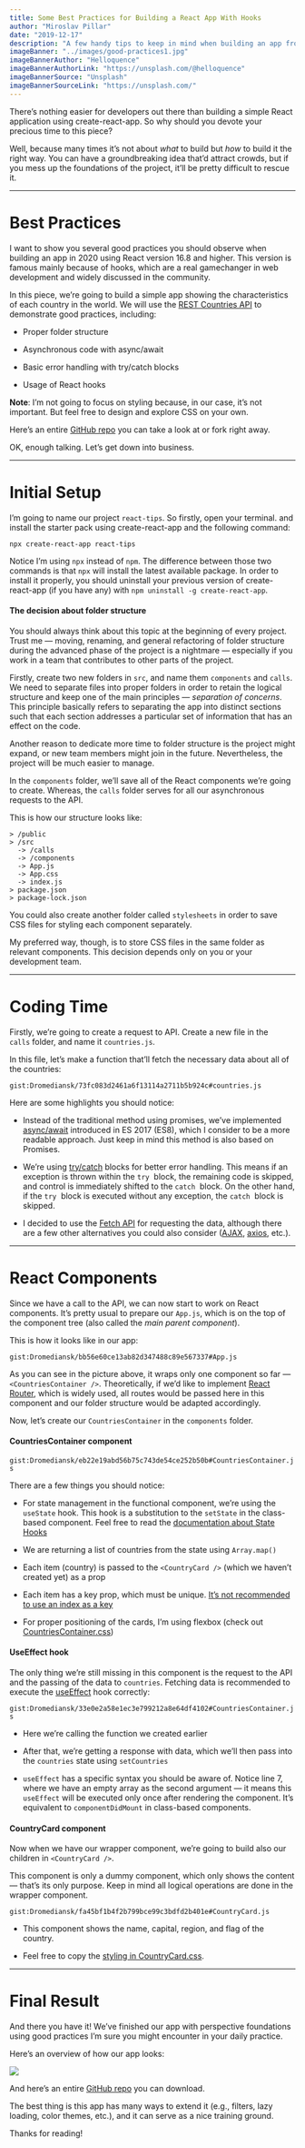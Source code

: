 ```yaml
---
title: Some Best Practices for Building a React App With Hooks
author: "Miroslav Pillar"
date: "2019-12-17"
description: "A few handy tips to keep in mind when building an app from scratch."
imageBanner: "../images/good-practices1.jpg"
imageBannerAuthor: "Helloquence"
imageBannerAuthorLink: "https://unsplash.com/@helloquence"
imageBannerSource: "Unsplash"
imageBannerSourceLink: "https://unsplash.com/"
---
```


<GoogleAds slot="1792788544" />

There’s nothing easier for developers out there than building a simple React application using create-react-app. So why should you devote your precious time to this piece?

Well, because many times it’s not about _what_ to build but _how_ to build it the right way. You can have a groundbreaking idea that’d attract crowds, but if you mess up the foundations of the project, it’ll be pretty difficult to rescue it.

---

# Best Practices

I want to show you several good practices you should observe when building an app in 2020 using React version 16.8 and higher. This version is famous mainly because of hooks, which are a real gamechanger in web development and widely discussed in the community.

In this piece, we’re going to build a simple app showing the characteristics of each country in the world. We will use the [REST Countries API](https://restcountries.eu/) to demonstrate good practices, including:

- Proper folder structure

- Asynchronous code with async/await

- Basic error handling with try/catch blocks

- Usage of React hooks

**Note**: I’m not going to focus on styling because, in our case, it’s not important. But feel free to design and explore CSS on your own.

Here’s an entire [GitHub repo](https://github.com/Dromediansk/countries-app-blog) you can take a look at or fork right away.

OK, enough talking. Let’s get down into business.

---

# Initial Setup

I’m going to name our project `react-tips`. So firstly, open your terminal. and install the starter pack using create-react-app and the following command:

```
npx create-react-app react-tips
```

Notice I’m using `npx`&nbsp;instead of `npm`. The difference between those two commands is that `npx`&nbsp;will install the latest available package. In order to install it properly, you should uninstall your previous version of create-react-app (if you have any) with `npm uninstall -g create-react-app`.

#### The decision about folder structure

You should always think about this topic at the beginning of every project. Trust me — moving, renaming, and general refactoring of folder structure during the advanced phase of the project is a nightmare — especially if you work in a team that contributes to other parts of the project.

Firstly, create two new folders in `src`, and name them `components`&nbsp;and `calls`. We need to separate files into proper folders in order to retain the logical structure and keep one of the main principles — _separation of concerns_. This principle basically refers to separating the app into distinct sections such that each section addresses a particular set of information that has an effect on the code.

Another reason to dedicate more time to folder structure is the project might expand, or new team members might join in the future. Nevertheless, the project will be much easier to manage.

In the `components`&nbsp;folder, we’ll save all of the React components we’re going to create. Whereas, the `calls`&nbsp;folder serves for all our asynchronous requests to the API.

This is how our structure looks like:

```
> /public
> /src
  -> /calls
  -> /components
  -> App.js
  -> App.css
  -> index.js
> package.json
> package-lock.json
```

You could also create another folder called `stylesheets`&nbsp;in order to save CSS files for styling each component separately.

My preferred way, though, is to store CSS files in the same folder as relevant components. This decision depends only on you or your development team.

---

# Coding Time

Firstly, we’re going to create a request to API. Create a new file in the `calls`&nbsp;folder, and name it `countries.js`.

In this file, let’s make a function that’ll fetch the necessary data about all of the countries:

`gist:Dromediansk/73fc083d2461a6f13114a2711b5b924c#countries.js`

Here are some highlights you should notice:

- Instead of the traditional method using promises, we’ve implemented [async/await](https://javascript.info/async-await) introduced in ES 2017 (ES8), which I consider to be a more readable approach. Just keep in mind this method is also based on Promises.

- We’re using [try/catch](https://developer.mozilla.org/en-US/docs/Web/JavaScript/Reference/Statements/try...catch) blocks for better error handling. This means if an exception is thrown within the `try`&nbsp; block, the remaining code is skipped, and control is immediately shifted to the `catch`&nbsp; block. On the other hand, if the `try`&nbsp; block is executed without any exception, the `catch`&nbsp; block is skipped.

- I decided to use the [Fetch API](https://developer.mozilla.org/en-US/docs/Web/API/Fetch_API/Using_Fetch) for requesting the data, although there are a few other alternatives you could also consider ([AJAX](https://www.w3schools.com/js/js_ajax_http_send.asp), [axios](https://github.com/axios/axios), etc.).

---

# React Components

Since we have a call to the API, we can now start to work on React components. It’s pretty usual to prepare our `App.js`, which is on the top of the component tree (also called the _main parent component_).

This is how it looks like in our app:

`gist:Dromediansk/bb56e60ce13ab82d347488c89e567337#App.js`

As you can see in the picture above, it wraps only one component so far — `<CountriesContainer />`. Theoretically, if we’d like to implement [React Router](https://reacttraining.com/react-router/web/guides/quick-start), which is widely used, all routes would be passed here in this component and our folder structure would be adapted accordingly.

Now, let’s create our `CountriesContainer`&nbsp;in the `components`&nbsp;folder.

#### CountriesContainer component

`gist:Dromediansk/eb22e19abd56b75c743de54ce252b50b#CountriesContainer.js`

There are a few things you should notice:

- For state management in the functional component, we’re using the `useState`&nbsp;hook. This hook is a substitution to the `setState`&nbsp;in the class-based component. Feel free to read the [documentation about State Hooks](https://reactjs.org/docs/hooks-state.html)

- We are returning a list of countries from the state using `Array.map()`

- Each item (country) is passed to the `<CountryCard />`&nbsp;(which we haven’t created yet) as a prop

- Each item has a key prop, which must be unique. [It’s not recommended to use an index as a key](https://medium.com/@robinpokorny/index-as-a-key-is-an-anti-pattern-e0349aece318)

- For proper positioning of the cards, I’m using flexbox (check out [CountriesContainer.css](https://github.com/Dromediansk/countries-app-blog/blob/master/src/components/CountriesContainer.css))

#### UseEffect hook

The only thing we’re still missing in this component is the request to the API and the passing of the data to `countries`. Fetching data is recommended to execute the [useEffect](https://reactjs.org/docs/hooks-effect.html) hook correctly:

`gist:Dromediansk/33e0e2a58e1ec3e799212a8e64df4102#CountriesContainer.js`

- Here we’re calling the function we created earlier

- After that, we’re getting a response with data, which we’ll then pass into the `countries`&nbsp;state using `setCountries`

- `useEffect`&nbsp;has a specific syntax you should be aware of. Notice line 7, where we have an empty array as the second argument — it means this `useEffect`&nbsp;will be executed only once after rendering the component. It’s equivalent to `componentDidMount`&nbsp;in class-based components.

#### CountryCard component

Now when we have our wrapper component, we’re going to build also our children in `<CountryCard />`.

This component is only a dummy component, which only shows the content — that’s its only purpose. Keep in mind all logical operations are done in the wrapper component.

`gist:Dromediansk/fa45bf1b4f2b799bce99c3bdfd2b401e#CountryCard.js`

- This component shows the name, capital, region, and flag of the country.

- Feel free to copy the [styling in CountryCard.css](https://github.com/Dromediansk/countries-app-blog/blob/master/src/components/CountryCard.css).

---

# Final Result

And there you have it! We’ve finished our app with perspective foundations using good practices I’m sure you might encounter in your daily practice.

Here’s an overview of how our app looks:

![](https://cdn-images-1.medium.com/max/4454/1*6Z5AYxJhdvY-h_rNC5ocfA.png)

And here’s an entire [GitHub repo](https://github.com/Dromediansk/countries-app-blog) you can download.

The best thing is this app has many ways to extend it (e.g., filters, lazy loading, color themes, etc.), and it can serve as a nice training ground.

Thanks for reading!
